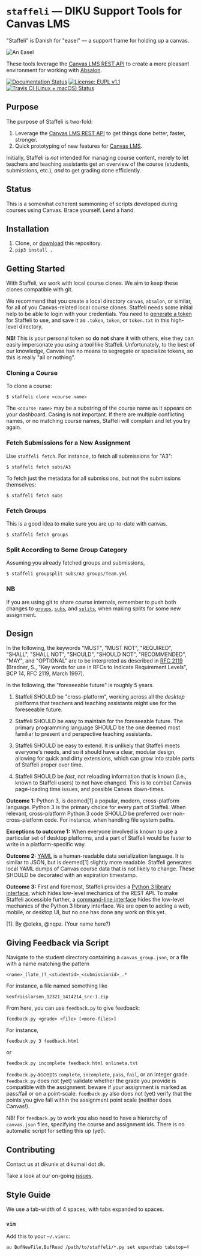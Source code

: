 # `staffeli` — DIKU Support Tools for Canvas LMS

"Staffeli" is Danish for "easel" — a support frame for holding up a canvas.

![An Easel](logo.jpg
  "Image license: CC0; Source: https://pixabay.com/en/art-painting-modern-art-mural-1027828/")

These tools leverage the [Canvas LMS REST
API](https://canvas.instructure.com/doc/api/index.html) to create a more
pleasant environment for working with [Absalon](https://absalon.ku.dk/).

[![Documentation Status](https://readthedocs.org/projects/staffeli/badge/)](http://staffeli.readthedocs.io/en/latest/)
[![License: EUPL v1.1](https://img.shields.io/badge/license-EUPL%20v1.1-blue.svg)](https://github.com/DIKU-EDU/Staffeli/blob/master/LICENSE.md)
[![Travis CI (Linux + macOS) Status](https://travis-ci.org/DIKU-EDU/staffeli.svg)](https://travis-ci.org/DIKU-EDU/staffeli)

## Purpose

The purpose of Staffeli is two-fold:

1. Leverage the [Canvas LMS REST
API](https://canvas.instructure.com/doc/api/index.html) to get things done
better, faster, stronger.
1. Quick prototyping of new features for [Canvas
LMS](https://www.canvaslms.com/).

Initially, Staffeli is _not_ intended for managing course content, merely to
let teachers and teaching assistants get an overview of the course (students,
submissions, etc.), _and_ to get grading done efficiently.

## Status

This is a somewhat coherent summoning of scripts developed during courses using
Canvas. Brace yourself. Lend a hand.

## Installation

1. Clone, or
   [download](https://github.com/DIKU-EDU/staffeli/archive/master.zip) this
   repository.
2. `pip3 install .`

## Getting Started

With Staffeli, we work with local course clones. We aim to keep these clones
compatible with git.

We recommend that you create a local directory `canvas`, `absalon`, or similar,
for all of you Canvas-related local course clones. Staffeli needs some initial
help to be able to login with your credentials. You need to [generate a
token](https://guides.instructure.com/m/4214/l/40399-how-do-i-obtain-an-api-access-token-for-an-account)
for Staffeli to use, and save it as `.token`, `token`, or `token.txt` in this
high-level directory.

**NB!** This is your personal token so **do not** share it with others, else
they can easily impersonate you using a tool like Staffeli. Unfortunately, to
the best of our knowledge, Canvas has no means to segregate or specialize
tokens, so this is really "all or nothing".

### Cloning a Course

To clone a course:

```
$ staffeli clone <course name>
```

The `<course name>` may be a substring of the course name as it appears on your
dashboard. Casing is not important. If there are multiple conflicting names, or
no matching course names, Staffeli will complain and let you try again.

### Fetch Submissions for a New Assignment

Use `staffeli fetch`. For instance, to fetch all submissions for "A3":

```
$ staffeli fetch subs/A3
```

To fetch just the metadata for all submissions, but not the submissions
themselves:

```
$ staffeli fetch subs
```

### Fetch Groups

This is a good idea to make sure you are up-to-date with canvas.

```
$ staffeli fetch groups
```

### Split According to Some Group Category

Assuming you already fetched groups and submissions,

```
$ staffeli groupsplit subs/A3 groups/Team.yml
```

### NB

If you are using git to share course internals, remember to push both changes
to [`groups`](groups), [`subs`](subs), and [`splits`](splits), when making
splits for some new assignment.

## Design

In the following, the keywords "MUST", "MUST NOT", "REQUIRED", "SHALL", "SHALL
NOT", "SHOULD", "SHOULD NOT", "RECOMMENDED", "MAY", and "OPTIONAL" are to be
interpreted as described in [RFC 2119](http://tools.ietf.org/html/rfc2119)
(Bradner, S., "Key words for use in RFCs to Indicate Requirement Levels", BCP
14, RFC 2119, March 1997).

In the following, the "foreseeable future" is roughly 5 years.

1. Staffeli SHOULD be "cross-platform", working across all the *desktop*
   platforms that teachers and teaching assistants might use for the foreseeable
   future.

2. Staffeli SHOULD be easy to maintain for the foreseeable future. The primary
   programming language SHOULD be the one deemed most familiar to present and
   perspective teaching assistants.

3. Staffeli SHOULD be easy to extend. It is unlikely that Staffeli
   meets everyone's needs, and so it should have a clear, modular design,
   allowing for quick and dirty extensions, which can grow into stable parts
   of Staffeli proper over time.

4. Staffeli SHOULD be *fast*, not reloading information that is known (i.e.,
   known to Staffeli users) to not have changed. This is to combat Canvas
   page-loading time issues, and possible Canvas down-times.

**Outcome 1:** Python 3, is deemed[1] a popular, modern, cross-platform language.
Python 3 is the primary choice for every part of Staffeli. When relevant,
cross-platform Python 3 code SHOULD be preferred over non-cross-platform code.
For instance, when handling file system paths.

**Exceptions to outcome 1:** When everyone involved is known to use a
particular set of desktop platforms, and a part of Staffeli would be faster to
write in a platform-specific way.

**Outcome 2:** [YAML](http://yaml.org/) is a human-readable data serialization
language. It is similar to JSON, but is deemed[1] slightly more readable.
Staffeli generates local YAML dumps of Canvas course data that is not likely to
change. These SHOULD be decorated with an expiration timestamp.

**Outcome 3:** First and foremost, Staffeli provides a [Python 3 library
interface](src/canvas.py), which hides low-level mechanics of the REST API. To
make Staffeli accessible further, a [command-line interface](src/CanvasTA)
hides the low-level mechanics of the Python 3 library interface. We are open to
adding a web, mobile, or desktop UI, but no one has done any work on this yet.

[1]: By @oleks, @nqpz. (Your name here?)

## Giving Feedback via Script

Navigate to the student directory containing a `canvas_group.json`, or a
file with a name matching the pattern

```
<name>_(late_)?_<studentid>_<submissionid>_.*
```

For instance, a file named something like

```
kenfriislarsen_12321_1414214_src-1.zip
```

From here, you can use `feedback.py` to give feedback:

```
feedback.py <grade> <file> [<more-files>]
```

For instance,

```
feedback.py 3 feedback.html
```

or

```
feedback.py incomplete feedback.html onlineta.txt
```

`feedback.py` accepts `complete`, `incomplete`, `pass`, `fail`, or an integer
grade. `feedback.py` does not (yet) validate whether the grade you provide is
compatible with the assignment: beware if your assignment is marked as
pass/fail or on a point-scale. `feedback.py` also does not (yet) verify that
the points you give fall within the assignment point scale (neither does
Canvas!).

NB! For `feedback.py` to work you also need to have a hierarchy of
`canvas.json` files, specifying the course and assignment ids. There is no
automatic script for setting this up (yet).

## Contributing

Contact us at dikunix at dikumail dot dk.

Take a look at our on-going [issues](https://github.com/DIKU-EDU/Staffeli/issues).

## Style Guide

We use a tab-width of 4 spaces, with tabs expanded to spaces.

### `vim`

Add this to your `~/.vimrc`:

```
au BufNewFile,BufRead /path/to/staffeli/*.py set expandtab tabstop=4
```
